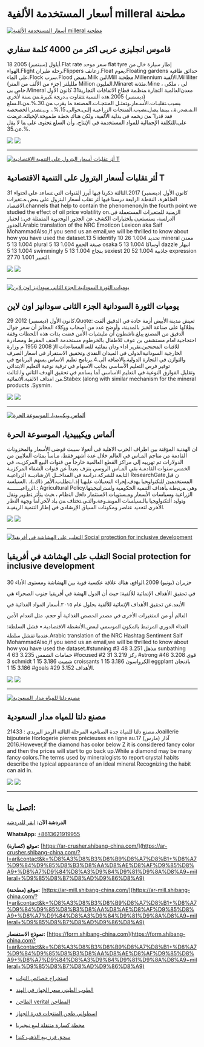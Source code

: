 # أسعار المستخدمة الألفية milleral مطحنة

<a href="https://swt.shibang-china.com/?l=ar&img&k=%D8%A3%D8%B3%D8%B9%D8%A7%D8%B1+%D8%A7%D9%84%D9%85%D8%B3%D8%AA%D8%AE%D8%AF%D9%85%D8%A9+%D8%A7%D9%84%D8%A3%D9%84%D9%81%D9%8A%D8%A9+milleral+%D9%85%D8%B7%D8%AD%D9%86%D8%A9" target="_blank">![أسعار المستخدمة الألفية milleral مطحنة](http://static.shibang-china.com/all-800x300/173.jpg)</a>

## قاموس انجليزى عربى اكثر من 4000 كلمة سفاري
18 أيلول (سبتمبر) 2005.Flat rate سعر موحد flat tyre إطار سيارة خال من الهواء.Flight رحلة طيران.Flippers زعانف.Float يعوم.Floating gardens حدائق طافية علي الماء.Flock سرب.Flood يفيض.Milk لبن.Mill مطحنة.Millennium الألفية.Milliliter ملليلتر (جزء من الألف من المتر) Million المليون.Minaret مئذنة.Mine لى ، ملكى ، خاص بى.Mineral معدنﺍﻟﻌﺎﻟﻤﻴﺔ ﺍﻟﺘﺠﺎﺭﺓ ﻤﻨﻅﻤﺔ قطاع الاتفاقات التجارية31 كانون الأول (ديسمبر) 2005.ﻫﺫﻩ ﺍﻟﻨﺴﺒﺔ ﺘﺘﻔﺎﻭﺕ ﺒ.ﺩﺭﺠﺔ ﻜﺒﻴﺭﺓ.ﻤﻥ ﺴﻨﺔ ﻷﺨﺭﻯ ﺒﺴﺒﺏ.ﺘﻘﻠﺒـﺎﺕ.ﺍﻷﺴـﻌﺎﺭ.ﻭﺘﻤﺜـل ﺍﻟﻤﻨﺘﺠـﺎﺕ.ﺍﻟﻤﺼﻨﻌﺔ ﻤﺎ ﻴﻘﺭﺏ ﻤﻥ.30.%.ﻤﻥ.ﺍﻟ.ﺴﻠﻊ ﺍﻟ.ﻤ.ﺼﺩﺭ.ﺓ.، ﺒﻴﻨﻤﺎ ﻴﺼل.ﻨﺼﻴﺏ.ﺍﻟﻤﻨﺘﺠﺎﺕ ﺍﻟﺯﺭﺍﻋﻴـﺔ ﺇﻟـﻰ.ﺤﻭﺍﻟﻰ.15.%.، ﻭ.ﻴ.ﺘﺼﺩﺭ.ﺍﻟﺨﺼﺨﺼﺔ ﻓﻘﺩ ﻗﺩﺭﺍﹰ ﻤﻥ ﺯﺨﻤﻪ ﻓﻰ ﺒﺩﺍﻴﺔ ﺍﻷﻟﻔﻴﺔ، ﻭﻟﻜﻥ ﻫﻨﺎﻙ ﺨﻁﺔ ﻁﻤﻭﺤﺔ.ﻹﺤﻴﺎﺌﻪ.ﻋﺭﻀﺕ ﻋﻠﻰ.ﻟﻠﺘﻜﻠﻔﺔ ﺍﻹﺠﻤﺎﻟﻴﺔ ﻟﻠﻤﻭﺍﺩ ﺍﻟﻤﺴﺘﺨﺩﻤﺔ ﻓﻲ ﺍﻹﻨﺘﺎﺝ، ﻭﺃﻥ ﺍﻟﺴﻠﻊ ﺘﺤﺘﻭﻯ ﻋﻠﻰ ﻤﺎ ﻻ ﻴﻘل ﻋﻥ.35.%.


<a href="https://whatsapp.shibangsoft.com/WhatsApp.php" target="_blank" title="WhatsApp">![](http://static.shibang-china.com/icon/whatsapp.png)</a> <a href="https://swt.shibang-china.com/?l=ar&icon&k=%D8%A3%D8%B3%D8%B9%D8%A7%D8%B1+%D8%A7%D9%84%D9%85%D8%B3%D8%AA%D8%AE%D8%AF%D9%85%D8%A9+%D8%A7%D9%84%D8%A3%D9%84%D9%81%D9%8A%D8%A9+milleral+%D9%85%D8%B7%D8%AD%D9%86%D8%A9" target="_blank">![](http://static.shibang-china.com/icon/chat-ar.png)</a>

---

<a href="https://swt.shibang-china.com/?l=ar&img&k=%D8%A3%D8%B3%D8%B9%D8%A7%D8%B1+%D8%A7%D9%84%D9%85%D8%B3%D8%AA%D8%AE%D8%AF%D9%85%D8%A9+%D8%A7%D9%84%D8%A3%D9%84%D9%81%D9%8A%D8%A9+milleral+%D9%85%D8%B7%D8%AD%D9%86%D8%A9" target="_blank">![ﺃﺜﺭ ﺘﻘﻠﺒﺎﺕ ﺃﺴﻌﺎﺭ ﺍﻟﺒﺘﺭﻭل ﻋﻠﻰ ﺍﻟﺘﻨﻤﻴﺔ ﺍﻻﻗﺘﺼﺎﺩﻴﺔ T](http://static.shibang-china.com/all-800x300/947.jpg)</a>

## ﺃﺜﺭ ﺘﻘﻠﺒﺎﺕ ﺃﺴﻌﺎﺭ ﺍﻟﺒﺘﺭﻭل ﻋﻠﻰ ﺍﻟﺘﻨﻤﻴﺔ ﺍﻻﻗﺘﺼﺎﺩﻴﺔ T
31 كانون الأول (ديسمبر) 2017.ﺍﻟﺜﺎﻟﺜﺔ ﺫﻜﺭﻨﺎ ﻓﻴﻬﺎ ﺃﺒﺭﺯ ﺍﻟﻘﻨﻭﺍﺕ ﺍﻟﺘﻲ ﺘﺴﺎﻋﺩ ﻋﻠﻰ ﺍﺤﺘﻭﺍﺀ ﺍﻟﻅﺎﻫﺭﺓ، ﺍﻟﻨﻘﻁﺔ ﺍﻟﺭﺍﺒﻌﺔ ﺩﺭﺴﻨﺎ ﻓﻴﻬﺎ ﺃﺜﺭ ﺘﻘﻠﺏ ﺃﺴﻌﺎﺭ ﺍﻟﺒﺘﺭﻭل ﻋﻠﻰ ﺒﻌﺽ.ﻤ.ﺘﻐﻴﺭﺍﺕ ﺍﻻﻗﺘﺼﺎﺩ.channels that help to contain the phenomenon,In the fourth point we studied the effect of oil price volatility on.ﺍﻟﺯﻤﻨﻴﺔ ﻟﻠﻤﺘﻐﻴﺭﺍﺕ ﺍﻟﻤﺴﺘﻌﻤﻠﺔ ﻓﻲ ﺍﻟﺩﺭﺍﺴﺔ، ﺴﻨﺴﺘﻌﻴﻥ ﺒﺎﺨﺘﺒﺎﺭﺍﺕ ﺍﻟﻜﺸﻑ ﻋﻥ ﺍﻟﺠﺫﻭﺭ ﺍﻟﻭﺤﺩﻭﻴﺔ ﺍﻟﻤﺘﻤﺜﻠﺔ ﻓﻲ.: ﺍﺨﺘﺒﺎﺭ ﺍﻟﺠﺫﻭﺭ.Arabic translation of the NRC Emoticon Lexicon aka Saif MohammadAlso,if you send us an email,we will be thrilled to know about how you have used the dataset.13 5 identify تحديد 1.004 26 10 mineral معدن 1.004 13 5 plural صيغة الجمع 1.004 13 5 osaka أوساكا 1.004 13 5 dazzle انبهار 1.004 13 5 swimmingly بنجاح 1.004 13 5 sexiest جاذبية 1.004 52 20 expression التعبير 1.001 70 27.


<a href="https://whatsapp.shibangsoft.com/WhatsApp.php" target="_blank" title="WhatsApp">![](http://static.shibang-china.com/icon/whatsapp.png)</a> <a href="https://swt.shibang-china.com/?l=ar&icon&k=%D8%A3%D8%B3%D8%B9%D8%A7%D8%B1+%D8%A7%D9%84%D9%85%D8%B3%D8%AA%D8%AE%D8%AF%D9%85%D8%A9+%D8%A7%D9%84%D8%A3%D9%84%D9%81%D9%8A%D8%A9+milleral+%D9%85%D8%B7%D8%AD%D9%86%D8%A9" target="_blank">![](http://static.shibang-china.com/icon/chat-ar.png)</a>

---

<a href="https://swt.shibang-china.com/?l=ar&img&k=%D8%A3%D8%B3%D8%B9%D8%A7%D8%B1+%D8%A7%D9%84%D9%85%D8%B3%D8%AA%D8%AE%D8%AF%D9%85%D8%A9+%D8%A7%D9%84%D8%A3%D9%84%D9%81%D9%8A%D8%A9+milleral+%D9%85%D8%B7%D8%AD%D9%86%D8%A9" target="_blank">![يوميات الثورة السودانية الجزء الثانى سودانيز اون لاين](http://static.shibang-china.com/all-800x300/248.jpg)</a>

## يوميات الثورة السودانية الجزء الثانى سودانيز اون لاين
29 كانون الأول (ديسمبر) 2012.Quote: تعيش مدينة الأبيض أزمة حادة في الدقيق ألقت بظلالها على صناعة الخبز بالمدينة، وأوضح عدد من أصحاب ووكلاء المخابز أن سعر جوال الدقيق من المصنع يبلغ.ناشطون أن مليشيات الأمن فضت بذات هذه اللحظات وقفة احتجاجية امام مستشفى بن عوف للاطفال بالخرطوم مستخدمة العنف المفرط ومصادرة للافتات المحتجين.ﺘﻘﺭﻴﺭ ﺍﺩﺍﺀ ﻭﺩﺍﻥ ﻨﻤﺎﺌﻴﺔ ﻟﻠﺴ ﺍﻟﻤﺴﺎﻋﺩﺍﺕ ﺍﻹ 2008 1956 ﻡ وزارة الخارجية السودانيةاﻟﺪوﻟﻲ ﻓﻲ اﻟﻤﻴﺪان اﻟﻨﻘﺪي وﺗﺤﻘﻴﻖ اﻻﺳﺘﻘﺮار ﻓﻲ اﺳﻌﺎر اﻟﺼﺮف واﻟﺘﻮازن ﻓﻲ اﻟﺘﺠﺎرة اﻟﺪوﻟﻴﺔ.ﺑﺎﻻﺿﺎﻓﻪ اﻟﻰ.4.ﺑﺮﻧﺎﻣﺞ ﺗﻌﻠﻴﻢ اﻻﺳﺎس.ﻳﺴﻬﻢ اﻟﺒﺮﻧﺎﻣﺞ ﻓﻲ ﺗﻮﻓﻴﺮ ﻓﺮص اﻟﺘﻌﻠﻴﻢ اﻷﺳﺎﺳﻰ ﺑﺠﺎﻧﺐ اﻻﺳﻬﺎم ﻓﻲ ﺗﺮﻗﻴﺔ ﻧﻮﻋﻴﺔ اﻟﺘﻌﻠﻴﻢ اﻻﺑﺘﺪاﺋﻰ وﺗﻘﻠﻴﻞ.اﻟﻔﻮارق اﻟﻨﻮﻋﻴﺔ ﻓﻰ اﻟﺘﻌﻠﻴﻢ اﻻﺳﺎﺳﻰ آﻤﺎ ﻳﺴﺎهﻢ ﻓﻲ ﺗﺤﻘﻴﻖ اﻟﻬﺪف اﻟﺜﺎﻧﻲ وا.ﻟﺜﺎﻟﺚ ﻣﻦ اهﺪاف اﻻﻟﻔﻴﺔ.اﻻﻧﻤﺎﺋﻴﺔ.Stabex (along with similar mechanism for the mineral products .Sysmin.


<a href="https://whatsapp.shibangsoft.com/WhatsApp.php" target="_blank" title="WhatsApp">![](http://static.shibang-china.com/icon/whatsapp.png)</a> <a href="https://swt.shibang-china.com/?l=ar&icon&k=%D8%A3%D8%B3%D8%B9%D8%A7%D8%B1+%D8%A7%D9%84%D9%85%D8%B3%D8%AA%D8%AE%D8%AF%D9%85%D8%A9+%D8%A7%D9%84%D8%A3%D9%84%D9%81%D9%8A%D8%A9+milleral+%D9%85%D8%B7%D8%AD%D9%86%D8%A9" target="_blank">![](http://static.shibang-china.com/icon/chat-ar.png)</a>

---

<a href="https://swt.shibang-china.com/?l=ar&img&k=%D8%A3%D8%B3%D8%B9%D8%A7%D8%B1+%D8%A7%D9%84%D9%85%D8%B3%D8%AA%D8%AE%D8%AF%D9%85%D8%A9+%D8%A7%D9%84%D8%A3%D9%84%D9%81%D9%8A%D8%A9+milleral+%D9%85%D8%B7%D8%AD%D9%86%D8%A9" target="_blank">![ألماس ويكيبيديا، الموسوعة الحرة](http://static.shibang-china.com/all-800x300/880.jpg)</a>

## ألماس ويكيبيديا، الموسوعة الحرة
ان الهدنـة المؤقتة بين اطراف الحرب الاهلية في أنغولا سببت فوضى الأسعار والمخزونات القادمة من مناجم المـاس في العالم خلال عدة أشهر فقط، مـاساً بمئات الملايين من الدولارات تم تهريبه إلى مراكز القطع العالمية خارجاً من قنوات البيع المركزيـه، في الخمس سنوات القادمـة بقي المـاس الروسي ينزف بعيداً عن قنوات الشفاء المركزيـة التابعة للشركة.دراﺳﺔ ﻓﻰ اﻟﻤﺪاﺧــﻞ اﻹرﺷﺎدﻳــﺔ اﻟﺰراﻋﻴـﺔ ResearchGateﻥ ﻗﺒل ﺍﻟﻤﺴﺘﺨﺩﻤﻴﻥ ﻟﻠﺘﻜﻨﻭﻟﻭﺠﻴﺎ ﺒﻬﺩﻑ.ﺇﺠﺭﺍﺀ ﺍﻟﺘﻌﺩﻴﻼﺕ ﻋﻠﻴﻬـﺎ ﺇﺫ.ﺍ.ﺘﻁﻠـﺏ.ﺍﻷﻤﺭ ﺫﻟﻙ.٤. .ﺍﻟﺴﻴﺎﺴﺔ ﺍﻟﺯﺭﺍﻋﻴـــــــﺔ.: Agricultural Policy.ﻭﻫﻰ ﻤﺭﺘﺒﻁﺔ ﺒﺄﻫﺩﺍﻑ ﺍﻟﺘﻨﻤﻴﺔ ﺍﻟﺤﻜﻭﻤﻴﺔ ﻭﺍﺴﺘﺭﺍﺘﻴﺠﻴﺘﻬﺎ ﺍﻟﺯﺭﺍﻋﻴﺔ ﻭﺴﻴﺎﺴﺎﺕ ﺍﻷﺴﻌﺎﺭ ﻭﻤـﺴﺘﻭﻴﺎﺕ.ﺍﻻﺴﺘﺜﻤﺎﺭ ﺩﺍﺨل ﺍﻟﻨﻅﺎﻡ ، ﺤﻴﺙ ﻴﺘﺄﺜﺭ ﺘﻁﻭﻴﺭ ﻭﻨﻘل ﻭﺘﻭﻟﻴﺩ ﺍﻟﺘﻜﻨﻭﻟﻭﺠﻴﺎ ﺒﺎﻟـﺴﻴﺎﺴﺎﺕ ﺍﻟﻤﻭﻀـﻭﻋﺔ.ﻭﺍﻟﺘـﻰ.ﺘﺨﺘﻠﻑ ﻤﻥ ﺒﻠﺩ ﻵﺨﺭ.ﺃﻤﺎ ﻭﺠﻬﺔ ﺍﻟﻨﻅﺭ ﺍﻷﺨﺭﻯ ﻟﺘﺤﺩﻴﺩ ﻋﻨﺎﺼﺭ ﻭﻤﻜﻭﻨﺎﺕ ﺍﻟﺴﻴﺎﻕ ﺍﻹﺭﺸﺎﺩﻯ ﻓﻰ ﺇﻁﺎﺭ ﺍﻟﺘﻨﻤﻴﺔ ﺍﻟﺭﻴﻔﻴـﺔ.


<a href="https://whatsapp.shibangsoft.com/WhatsApp.php" target="_blank" title="WhatsApp">![](http://static.shibang-china.com/icon/whatsapp.png)</a> <a href="https://swt.shibang-china.com/?l=ar&icon&k=%D8%A3%D8%B3%D8%B9%D8%A7%D8%B1+%D8%A7%D9%84%D9%85%D8%B3%D8%AA%D8%AE%D8%AF%D9%85%D8%A9+%D8%A7%D9%84%D8%A3%D9%84%D9%81%D9%8A%D8%A9+milleral+%D9%85%D8%B7%D8%AD%D9%86%D8%A9" target="_blank">![](http://static.shibang-china.com/icon/chat-ar.png)</a>

---

<a href="https://swt.shibang-china.com/?l=ar&img&k=%D8%A3%D8%B3%D8%B9%D8%A7%D8%B1+%D8%A7%D9%84%D9%85%D8%B3%D8%AA%D8%AE%D8%AF%D9%85%D8%A9+%D8%A7%D9%84%D8%A3%D9%84%D9%81%D9%8A%D8%A9+milleral+%D9%85%D8%B7%D8%AD%D9%86%D8%A9" target="_blank">![ﺍﻟﺘﻐﻠﺐ ﻋﻠﻰ ﺍﻟﻬﺸﺎﺷﺔ ﻓﻲ ﺃﻓﺮﻳﻘﻴﺎ Social protection for inclusive development](http://static.shibang-china.com/all-800x300/1503.jpg)</a>

## ﺍﻟﺘﻐﻠﺐ ﻋﻠﻰ ﺍﻟﻬﺸﺎﺷﺔ ﻓﻲ ﺃﻓﺮﻳﻘﻴﺎ Social protection for inclusive development
30 حزيران (يونيو) 2009.ﺍﻟﻮﺍﻗﻊ، ﻫﻨﺎﻙ ﻋﻼﻗﺔ ﻋﻜﺴﻴﺔ ﻗﻮﻳﺔ ﺑﲔ ﺍﻟﻬﺸﺎﺷﺔ ﻭﻣﺴﺘﻮﻯ ﺍﻷﺩﺍﺀ ﻓﻲ ﲢﻘﻴﻖ ﺍﻷﻫﺪﺍﻑ ﺍﻹﳕﺎﺋﻴﺔ ﻟﻸﻟﻔﻴﺔ: ﺣﻴﺚ ﺃﻥ ﺍﻟﺪﻭﻝ ﺍﻟﻬﺸﺔ ﻓﻲ ﺃﻓﺮﻳﻘﻴﺎ ﺟﻨﻮﺏ ﺍﻟﺼﺤﺮﺍﺀ ﻫﻲ ﺍﻷﺑﻌﺪ.ﻋﻦ ﲢﻘﻴﻖ ﺍﻷﻫﺪﺍﻑ ﺍﻹﳕﺎﺋﻴﺔ ﻟﻸﻟﻔﻴﺔ ﺑﺤﻠﻮﻝ ﻋﺎﻡ ٢٠١٥.ﺃﺳﻌﺎﺭ ﺍﳌﻮﺍﺩ ﺍﻟﻐﺬﺍﺋﻴﺔ ﻓﻲ ﺍﻟﻌﺎﻟﻢ ﺃﻭ ﻣﻦ ﺍﳌﺘﻐﻴﺮﺍﺕ ﺍﻷﺧﺮﻯ ﻓﻲ ﻣﺼﺪﺭ ﺍﳊﺼﺺ ﺍﻟﻐﺬﺍﺋﻴﺔ ﺃﻭ ﺣﺠﻢ، ﻣﺜﻞ ﺍﻧﻌﺪﺍﻡ ﺍﻷﻣﻦ ﺍﻟﻐﺬﺍﺀ ﺍﻟﺪﻭﺭﻱ ﺍﳌﺮﺗﺒﻂ ﺑﺎﳌﻜﻮﻥ ﺍﳌﻮﺳﻤﻲ ﻟﺒﻌﺾ.ﺍﻷﻧﺸﻄﺔ ﺍﻻﻗﺘﺼﺎﺩﻳﺔ.• ﻓﺸﻞ ﺍﻟﺴﻠﻄﺔ: ﻋﻨﺪﻣﺎ ﺗﻔﺸﻞ ﺳﻠﻄﺔ.Arabic translation of the NRC Hashtag Sentiment Saif MohammadAlso,if you send us an email,we will be thrilled to know about how you have used the dataset.#stunning #مذهل 3.251 48 3 sunbathing حمامات الشمس 3.235 63 4 #focused #ركز 3.219 31 2 #strong #قوي 3.208 46 3 schmidt شميت 3.186 15 1 croissants الكرواسون 3.186 15 1 eggplant باذنجان 3.186 15 1 #goals #الأهداف 3.152 29.


<a href="https://whatsapp.shibangsoft.com/WhatsApp.php" target="_blank" title="WhatsApp">![](http://static.shibang-china.com/icon/whatsapp.png)</a> <a href="https://swt.shibang-china.com/?l=ar&icon&k=%D8%A3%D8%B3%D8%B9%D8%A7%D8%B1+%D8%A7%D9%84%D9%85%D8%B3%D8%AA%D8%AE%D8%AF%D9%85%D8%A9+%D8%A7%D9%84%D8%A3%D9%84%D9%81%D9%8A%D8%A9+milleral+%D9%85%D8%B7%D8%AD%D9%86%D8%A9" target="_blank">![](http://static.shibang-china.com/icon/chat-ar.png)</a>

---

<a href="https://swt.shibang-china.com/?l=ar&img&k=%D8%A3%D8%B3%D8%B9%D8%A7%D8%B1+%D8%A7%D9%84%D9%85%D8%B3%D8%AA%D8%AE%D8%AF%D9%85%D8%A9+%D8%A7%D9%84%D8%A3%D9%84%D9%81%D9%8A%D8%A9+milleral+%D9%85%D8%B7%D8%AD%D9%86%D8%A9" target="_blank">![مصنع دلتا للمياه مدار السعودية](http://static.shibang-china.com/all-800x300/898.jpg)</a>

## مصنع دلتا للمياه مدار السعودية
مصنع دلتا للمياة جدة الصناعية المرحلة الثالثة الرمز البريدي : 21433.Joaillerie bijouterie Horlogerie pierres précieuses en ligne au.17 آذار (مارس) 2016.However,if the diamond has color below Z it is considered fancy color and then the prices will start to go back up.While a diamond may be many fancy colors.The terms used by mineralogists to report crystal habits describe the typical appearance of an ideal mineral.Recognizing the habit can aid in.


<a href="https://whatsapp.shibangsoft.com/WhatsApp.php" target="_blank" title="WhatsApp">![](http://static.shibang-china.com/icon/whatsapp.png)</a> <a href="https://swt.shibang-china.com/?l=ar&icon&k=%D8%A3%D8%B3%D8%B9%D8%A7%D8%B1+%D8%A7%D9%84%D9%85%D8%B3%D8%AA%D8%AE%D8%AF%D9%85%D8%A9+%D8%A7%D9%84%D8%A3%D9%84%D9%81%D9%8A%D8%A9+milleral+%D9%85%D8%B7%D8%AD%D9%86%D8%A9" target="_blank">![](http://static.shibang-china.com/icon/chat-ar.png)</a>

---
## اتصل بنا:

**الدردشة الآن:** [انقر للدردشة](https://swt.shibang-china.com?l=ar&contact&k=%D8%A3%D8%B3%D8%B9%D8%A7%D8%B1+%D8%A7%D9%84%D9%85%D8%B3%D8%AA%D8%AE%D8%AF%D9%85%D8%A9+%D8%A7%D9%84%D8%A3%D9%84%D9%81%D9%8A%D8%A9+milleral+%D9%85%D8%B7%D8%AD%D9%86%D8%A9)

**WhatsApp:**  [+8613621919955](https://whatsapp.shibangsoft.com/WhatsApp.php)

**موقع (كسارة):** [https://ar-crusher.shibang-china.com/](https://ar-crusher.shibang-china.com/?l=ar&contact&k=%D8%A3%D8%B3%D8%B9%D8%A7%D8%B1+%D8%A7%D9%84%D9%85%D8%B3%D8%AA%D8%AE%D8%AF%D9%85%D8%A9+%D8%A7%D9%84%D8%A3%D9%84%D9%81%D9%8A%D8%A9+milleral+%D9%85%D8%B7%D8%AD%D9%86%D8%A9)

**موقع (مطحنة):** [https://ar-mill.shibang-china.com/](https://ar-mill.shibang-china.com/?l=ar&contact&k=%D8%A3%D8%B3%D8%B9%D8%A7%D8%B1+%D8%A7%D9%84%D9%85%D8%B3%D8%AA%D8%AE%D8%AF%D9%85%D8%A9+%D8%A7%D9%84%D8%A3%D9%84%D9%81%D9%8A%D8%A9+milleral+%D9%85%D8%B7%D8%AD%D9%86%D8%A9)

**نموذج الاستفسار:** [https://form.shibang-china.com](https://form.shibang-china.com?l=ar&contact&k=%D8%A3%D8%B3%D8%B9%D8%A7%D8%B1+%D8%A7%D9%84%D9%85%D8%B3%D8%AA%D8%AE%D8%AF%D9%85%D8%A9+%D8%A7%D9%84%D8%A3%D9%84%D9%81%D9%8A%D8%A9+milleral+%D9%85%D8%B7%D8%AD%D9%86%D8%A9)

* [استخراج خصائص النبات](../27/%D8%A7%D8%B3%D8%AA%D8%AE%D8%B1%D8%A7%D8%AC%20%D8%AE%D8%B5%D8%A7%D8%A6%D8%B5%20%D8%A7%D9%84%D9%86%D8%A8%D8%A7%D8%AA.md)

* [الطوب الطيني سعر الجهاز في الهند](../30/%D8%A7%D9%84%D8%B7%D9%88%D8%A8%20%D8%A7%D9%84%D8%B7%D9%8A%D9%86%D9%8A%20%D8%B3%D8%B9%D8%B1%20%D8%A7%D9%84%D8%AC%D9%87%D8%A7%D8%B2%20%D9%81%D9%8A%20%D8%A7%D9%84%D9%87%D9%86%D8%AF.md)

* [الطاحن verital المطاحن](../30/%D8%A7%D9%84%D8%B7%D8%A7%D8%AD%D9%86%20verital%20%D8%A7%D9%84%D9%85%D8%B7%D8%A7%D8%AD%D9%86.md)

* [اسطواني طحن المنتجات قدرة الجهاز](../26/%D8%A7%D8%B3%D8%B7%D9%88%D8%A7%D9%86%D9%8A%20%D8%B7%D8%AD%D9%86%20%D8%A7%D9%84%D9%85%D9%86%D8%AA%D8%AC%D8%A7%D8%AA%20%D9%82%D8%AF%D8%B1%D8%A9%20%D8%A7%D9%84%D8%AC%D9%87%D8%A7%D8%B2.md)

* [محطة كسارة متنقلة لبيع نيجيريا](../29/%D9%85%D8%AD%D8%B7%D8%A9%20%D9%83%D8%B3%D8%A7%D8%B1%D8%A9%20%D9%85%D8%AA%D9%86%D9%82%D9%84%D8%A9%20%D9%84%D8%A8%D9%8A%D8%B9%20%D9%86%D9%8A%D8%AC%D9%8A%D8%B1%D9%8A%D8%A7.md)

* [سحق فرز بيع الذهب كندا](../27/%D8%B3%D8%AD%D9%82%20%D9%81%D8%B1%D8%B2%20%D8%A8%D9%8A%D8%B9%20%D8%A7%D9%84%D8%B0%D9%87%D8%A8%20%D9%83%D9%86%D8%AF%D8%A7.md)